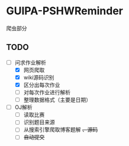 # GUIPA-PSHWReminder

爬虫部分

## TODO

* [ ] 问求作业解析
  * [x] 网页爬取
  * [x] wiki源码识别
  * [x] 区分出每次作业
  * [ ] 对每次作业进行解析
  * [ ] 整理数据格式（主要是日期）

* [ ] OJ解析
  * [ ] 读取比赛
  * [ ] 识别题目来源
  * [ ] 从搜索引擎爬取博客题解 ~~、源码~~
  * [ ] ~~自动提交~~
